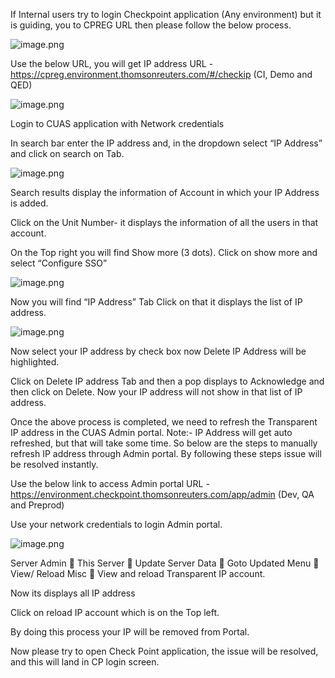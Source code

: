 If Internal users try to login Checkpoint application (Any environment) but it is guiding, you to CPREG URL then please follow the below process.

![image.png](/.attachments/image-112f7b29-31a1-4c81-91a3-9761630624db.png)

Use the below URL, you will get IP address 
URL - https://cpreg.environment.thomsonreuters.com/#/checkip (CI, Demo and QED)

 ![image.png](/.attachments/image-ad58d11e-9db1-44bc-9268-920dd66b5a44.png)

Login to CUAS application with Network credentials

In search bar enter the IP address and, in the dropdown select “IP Address” and click on search on Tab.

 ![image.png](/.attachments/image-341b2a47-59c1-4b12-a2b3-70ead5478b9f.png)

Search results display the information of Account in which your IP Address is added.

Click on the Unit Number- it displays the information of all the users in that account.

On the Top right you will find Show more (3 dots). Click on show more and select “Configure SSO”

 ![image.png](/.attachments/image-9ea274d4-36f5-44e0-8d7d-81e63abb35eb.png)

Now you will find “IP Address” Tab Click on that it displays the list of IP address.

 ![image.png](/.attachments/image-40d7022b-c4e9-494d-924f-c08dc3d16cc1.png)

Now select your IP address by check box now Delete IP Address will be highlighted. 

Click on Delete IP address Tab and then a pop displays to Acknowledge and then click on Delete. Now your IP address will not show in that list of IP address.

Once the above process is completed, we need to refresh the Transparent IP address in the CUAS Admin portal. 
Note:- IP Address will get auto refreshed, but that will take some time. So below are the steps to manually refresh IP address through Admin portal. By following these steps issue will be resolved instantly.

Use the below link to access Admin portal 
URL - https://environment.checkpoint.thomsonreuters.com/app/admin  (Dev, QA and Preprod)

Use your network credentials to login Admin portal.

 ![image.png](/.attachments/image-f24b2b92-db2b-4799-be3b-66713e25d982.png)
 

Server Admin  This Server  Update Server Data  Goto Updated Menu  View/ Reload Misc  View and reload Transparent IP account.

Now its displays all IP address 

Click on reload IP account which is on the Top left.

By doing this process your IP will be removed from Portal.

Now please try to open Check Point application, the issue will be resolved, and this will land in CP login screen.
